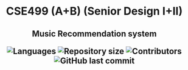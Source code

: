 <h1 align="center"> CSE499 (A+B) (Senior Design I+II) </h1>
<h2 align="center"> Music Recommendation system
<p align="center">
 <img alt="Languages" src="https://img.shields.io/github/languages/count/haiderCho/CSE499-Project-AWSS">
 <img alt="Repository size" src="https://img.shields.io/github/repo-size/haiderCho/CSE499-Project-AWSS">
 <img alt="Contributors" src="https://img.shields.io/github/contributors/haiderCho/CSE499-Project-AWSS">
 <img alt="GitHub last commit" src="https://img.shields.io/github/last-commit/haiderCho/CSE499-Project-AWSS">
</p>
</h2>
